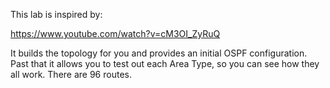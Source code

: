 This lab is inspired by:

https://www.youtube.com/watch?v=cM3OI_ZyRuQ

It builds the topology for you and provides an initial OSPF configuration.  
Past that it allows you to test out each Area Type, so you can see how they
all work.  There are 96 routes.  
